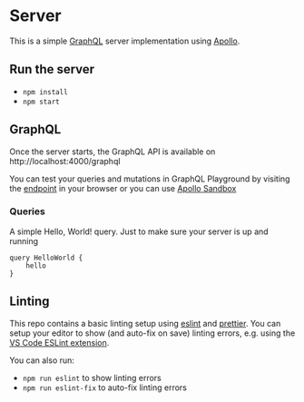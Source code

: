 # Server

This is a simple [GraphQL](https://graphql.org/) server implementation using [Apollo](https://www.apollographql.com/).

## Run the server

- `npm install`
- `npm start`

## GraphQL

Once the server starts, the GraphQL API is available on http://localhost:4000/graphql

You can test your queries and mutations in GraphQL Playground by visiting the [endpoint](http://localhost:4000/graphql) in your browser or you can use [Apollo Sandbox](https://studio.apollographql.com/sandbox/explorer)

### Queries

A simple Hello, World! query. Just to make sure your server is up and running

```gql
query HelloWorld {
    hello
}
```

## Linting

This repo contains a basic linting setup using [eslint](https://eslint.org/) and [prettier](https://prettier.io/).
You can setup your editor to show (and auto-fix on save) linting errors, e.g. using the [VS Code ESLint extension](https://marketplace.visualstudio.com/items?itemName=dbaeumer.vscode-eslint).

You can also run:

- `npm run eslint` to show linting errors
- `npm run eslint-fix` to auto-fix linting errors

